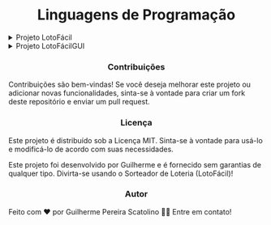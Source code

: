 <h1 align="center">Linguagens de Programação</h1>
<details>
<summary>Projeto LotoFácil</summary>
<h2 align="center">Projeto LotoFácil</h2>
<p>
<p>Este é um projeto de sorteio de números, letras e opção Par ou Ímpar, chamado LotoFácil criado no Visual Studio Code v1.87.2, utilizando as bibliotecas "java.util.Random" e "java.util.Scanner". O funcionamento do sistema é através do terminal, onde os jogadores podem interagir digitando e lendo dados.</p>

<h2 align="center">Funcionalidades</h2>
<p>
<p>O projeto LotoFácil oferece as seguintes funcionalidades:

Sorteio de Números: Gera um número aleatório no intervalo de 0 a 100.

Sorteio de Letras: Gera uma letra aleatória de A a Z.

Opção Par ou Ímpar: Permite ao usuário escolher entre "Par" ou "Ímpar" e gera um resultado aleatório para a escolha feita.</p>

<h2 align="center">Pré Requisitos</h2>
<p>
  
<p>Certifique-se de que você tenha o seguinte instalado no seu ambiente de desenvolvimento:</p>

<h3 align="center">
    <a href="https://www.oracle.com/br/java/technologies/downloads/">🔗 Java JDK 22</a>
</h3>
<p align="center">🚀 Um conjunto de utilitários que permitem criar sistemas de software para a plataforma Java</p>

<h3 align="center">
    <a href="https://code.visualstudio.com">🔗 Visual Studio Code</a>
</h3>
<p align="center">💻 O Visual Studio Code é um editor de código-fonte desenvolvido pela Microsoft.</p>

<h2 align="center">Executar o Projeto</h2>
<p>

Antes de começar, você vai precisar ter instalado em sua máquina a seguinte ferramenta:
[JDK22](https://www.oracle.com/br/java/technologies/downloads/), além disto é bom ter um editor para trabalhar com o código como [VSCode](https://code.visualstudio.com/).

<h3 align="center">Passo a Passo</h3>

<p>• Abra o seu editor para trabalhar com o código e clone ou importe o projeto.</p>
<p>• Vá para a pasta src\main\java\loto</p>
<p>• Abra o LotoFacil.java</p>
<p>• Rode o projeto no Terminal do seu editor.
<p>• Pronto! Agora escolha a opção desejada.</p>

<h3 align="center">Demonstração</h3>

https://github.com/ScatolinoGui/Linguagens-de-Programacao/assets/164931554/184f1f1d-9993-4745-8b0c-60f30f04d130

</details>
<details>
<summary>Projeto LotoFácilGUI</summary>
<h2 align="center">Projeto LotoFácil</h2>
<p>
<p>Este é um projeto de sorteio de números, letras e opção Par ou Ímpar, chamado LotoFácilGUI criado no IntelliJ IDEA v2024.1, utilizando as bibliotecas "java.util.Random" "java.swing*" e "java.awt.*", o funcionamento do sistema é através próprio IntelliJ, ou em qualquer outra IDE com o Java JDK integrado, sendo necessário apenas rodar o projeto pela própria IDE, onde os jogadores podem interagir digitando e lendo dados.</p>

<h2 align="center">Funcionalidades</h2>
<p>
<p>O projeto LotoFácil oferece as seguintes funcionalidades:

Sorteio de Números: Gera um número aleatório no intervalo de 0 a 100.

Sorteio de Letras: Gera uma letra aleatória de A a Z.

Opção Par ou Ímpar: Permite ao usuário escolher entre "Par" ou "Ímpar" e gera um resultado aleatório para a escolha feita.</p>

<h2 align="center">Pré Requisitos</h2>
<p>

<p>Certifique-se de que você tenha o seguinte instalado no seu ambiente de desenvolvimento:</p>

<h3 align="center">
    <a href="https://www.oracle.com/br/java/technologies/downloads/">🔗 Java JDK 22</a>
</h3>
<p align="center">🚀 Um conjunto de utilitários que permitem criar sistemas de software para a plataforma Java</p>

<h3 align="center">
    <a href="https://www.jetbrains.com/pt-br/idea/">🔗 IntelliJ IDEA</a>
</h3>
<p align="center">💻 IntelliJ IDEA é um ambiente de desenvolvimento integrado escrito em Java para o desenvolvimento de software de computador.</p>

<h2 align="center">Executar o Projeto</h2>
<p>

Antes de começar, você vai precisar ter instalado em sua máquina a seguinte ferramenta:
[JDK22](https://www.oracle.com/br/java/technologies/downloads/), além disto é bom ter um editor para trabalhar com o código e criar a Interface Gráfica, como o [IntelliJ IDEA](https://www.jetbrains.com/pt-br/idea/) que possui o [Swing UI Designer](https://www.jetbrains.com/help/idea/gui-designer-basics.html).

<h3 align="center">Passo a Passo</h3>

<p>• Abra o seu editor para trabalhar com o código e clone ou importe o projeto.</p>
<p>• Vá para a pasta src\main\java\loto</p>
<p>• Abra o LotoFacilGUI.java</p>
<p>• Rode o projeto em seu editor.
<p>• Pronto! Agora escolha a opção desejada.</p>

<h3 align="center">Demonstração</h3>

</details>

<h3 align="center">Contribuições</h3>

<p>Contribuições são bem-vindas! Se você deseja melhorar este projeto ou adicionar novas funcionalidades, sinta-se à vontade para criar um fork deste repositório e enviar um pull request.</p>

<h3 align="center">Licença</h3>
<p>Este projeto é distribuído sob a Licença MIT. Sinta-se à vontade para usá-lo e modificá-lo de acordo com suas necessidades.</p>

Este projeto foi desenvolvido por Guilherme e é fornecido sem garantias de qualquer tipo. Divirta-se usando o Sorteador de Loteria (LotoFácil)!
</p>

<h3 align="center">Autor</h3>

Feito com ❤️ por Guilherme Pereira Scatolino 👋🏽 Entre em contato!